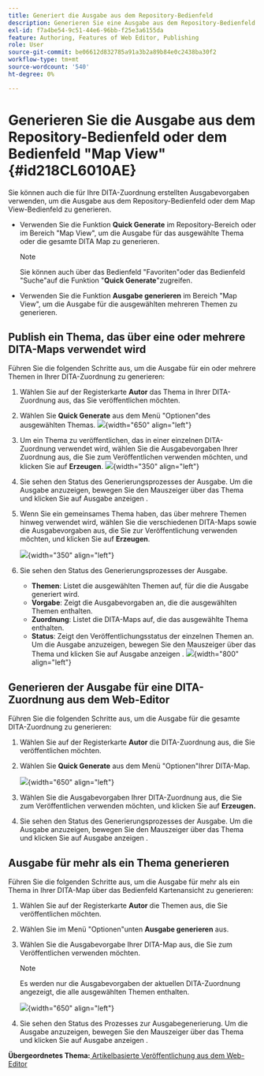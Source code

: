 ```yaml
---
title: Generiert die Ausgabe aus dem Repository-Bedienfeld
description: Generieren Sie eine Ausgabe aus dem Repository-Bedienfeld oder dem Bereich "Map View"in AEM Guides. Erfahren Sie, wie Sie ein Thema veröffentlichen, das in einer oder mehreren DITA-Maps verwendet wird, oder Ausgaben für mehrere Themen generieren.
exl-id: f7a4be54-9c51-44e6-96bb-f25e3a6155da
feature: Authoring, Features of Web Editor, Publishing
role: User
source-git-commit: be06612d832785a91a3b2a89b84e0c2438ba30f2
workflow-type: tm+mt
source-wordcount: '540'
ht-degree: 0%

---
```


# Generieren Sie die Ausgabe aus dem Repository-Bedienfeld oder dem Bedienfeld &quot;Map View&quot; {#id218CL6010AE}

Sie können auch die für Ihre DITA-Zuordnung erstellten Ausgabevorgaben verwenden, um die Ausgabe aus dem Repository-Bedienfeld oder dem Map View-Bedienfeld zu generieren.

- Verwenden Sie die Funktion **Quick Generate** im Repository-Bereich oder im Bereich &quot;Map View&quot;, um die Ausgabe für das ausgewählte Thema oder die gesamte DITA Map zu generieren.

  >[!NOTE]
  >
  > Sie können auch über das Bedienfeld &quot;Favoriten&quot;oder das Bedienfeld &quot;Suche&quot;auf die Funktion &quot;**Quick Generate**&quot;zugreifen.

- Verwenden Sie die Funktion **Ausgabe generieren** im Bereich &quot;Map View&quot;, um die Ausgabe für die ausgewählten mehreren Themen zu generieren.

## Publish ein Thema, das über eine oder mehrere DITA-Maps verwendet wird

Führen Sie die folgenden Schritte aus, um die Ausgabe für ein oder mehrere Themen in Ihrer DITA-Zuordnung zu generieren:

1. Wählen Sie auf der Registerkarte **Autor** das Thema in Ihrer DITA-Zuordnung aus, das Sie veröffentlichen möchten.

1. Wählen Sie **Quick Generate** aus dem Menü &quot;Optionen&quot;des ausgewählten Themas.
   ![](images/select-topic-options-menu_cs.png){width="650" align="left"}

1. Um ein Thema zu veröffentlichen, das in einer einzelnen DITA-Zuordnung verwendet wird, wählen Sie die Ausgabevorgaben Ihrer Zuordnung aus, die Sie zum Veröffentlichen verwenden möchten, und klicken Sie auf **Erzeugen**.
   ![](images/select-preset_cs.png){width="350" align="left"}

1. Sie sehen den Status des Generierungsprozesses der Ausgabe. Um die Ausgabe anzuzeigen, bewegen Sie den Mauszeiger über das Thema und klicken Sie auf Ausgabe anzeigen .

1. Wenn Sie ein gemeinsames Thema haben, das über mehrere Themen hinweg verwendet wird, wählen Sie die verschiedenen DITA-Maps sowie die Ausgabevorgaben aus, die Sie zur Veröffentlichung verwenden möchten, und klicken Sie auf **Erzeugen**.

   ![](images/select-preset-multiple-maps_cs.png){width="350" align="left"}

1. Sie sehen den Status des Generierungsprozesses der Ausgabe.

   - **Themen**: Listet die ausgewählten Themen auf, für die die Ausgabe generiert wird.
   - **Vorgabe**: Zeigt die Ausgabevorgaben an, die die ausgewählten Themen enthalten.
   - **Zuordnung**: Listet die DITA-Maps auf, die das ausgewählte Thema enthalten.
   - **Status**: Zeigt den Veröffentlichungsstatus der einzelnen Themen an.
Um die Ausgabe anzuzeigen, bewegen Sie den Mauszeiger über das Thema und klicken Sie auf Ausgabe anzeigen .
     ![](images/output-multiple-maps_cs.png){width="800" align="left"}


## Generieren der Ausgabe für eine DITA-Zuordnung aus dem Web-Editor

Führen Sie die folgenden Schritte aus, um die Ausgabe für die gesamte DITA-Zuordnung zu generieren:

1. Wählen Sie auf der Registerkarte **Autor** die DITA-Zuordnung aus, die Sie veröffentlichen möchten.

1. Wählen Sie **Quick Generate** aus dem Menü &quot;Optionen&quot;Ihrer DITA-Map.

   ![](images/select-map-options-menu_cs.png){width="650" align="left"}

1. Wählen Sie die Ausgabevorgaben Ihrer DITA-Zuordnung aus, die Sie zum Veröffentlichen verwenden möchten, und klicken Sie auf **Erzeugen.**

1. Sie sehen den Status des Generierungsprozesses der Ausgabe. Um die Ausgabe anzuzeigen, bewegen Sie den Mauszeiger über das Thema und klicken Sie auf Ausgabe anzeigen .


## Ausgabe für mehr als ein Thema generieren

Führen Sie die folgenden Schritte aus, um die Ausgabe für mehr als ein Thema in Ihrer DITA-Map über das Bedienfeld Kartenansicht zu generieren:

1. Wählen Sie auf der Registerkarte **Autor** die Themen aus, die Sie veröffentlichen möchten.

1. Wählen Sie im Menü &quot;Optionen&quot;unten **Ausgabe generieren** aus.

1. Wählen Sie die Ausgabevorgabe Ihrer DITA-Map aus, die Sie zum Veröffentlichen verwenden möchten.

   >[!NOTE]
   >
   > Es werden nur die Ausgabevorgaben der aktuellen DITA-Zuordnung angezeigt, die alle ausgewählten Themen enthalten.

   ![](images/generate-output-multiple-topics_cs.png){width="650" align="left"}

1. Sie sehen den Status des Prozesses zur Ausgabegenerierung. Um die Ausgabe anzuzeigen, bewegen Sie den Mauszeiger über das Thema und klicken Sie auf Ausgabe anzeigen .


**Übergeordnetes Thema:**[ Artikelbasierte Veröffentlichung aus dem Web-Editor](web-editor-article-publishing.md)
